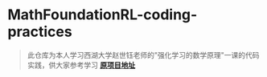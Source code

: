 # MathFoundationRL-coding-practices
> 此仓库为本人学习西湖大学赵世钰老师的"强化学习的数学原理"一课的代码实践，供大家参考学习
[**原项目地址**](https://github.com/MathFoundationRL/Book-Mathmatical-Foundation-of-Reinforcement-Learning)
